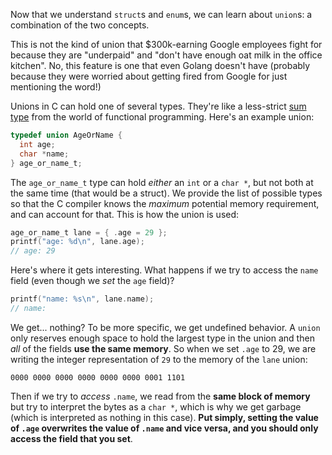 Now that we understand `struct`s and `enum`s, we can learn about `union`s: a combination of the two concepts.

This is not the kind of union that $300k-earning Google employees fight for because they are "underpaid" and "don't have enough oat milk in the office kitchen". No, this feature is one that even Golang doesn't have (probably because they were worried about getting fired from Google for just mentioning the word!)

Unions in C can hold one of several types. They're like a less-strict [sum type](https://en.wikipedia.org/wiki/Algebraic_data_type) from the world of functional programming. Here's an example union:

```c
typedef union AgeOrName {
  int age;
  char *name;
} age_or_name_t;
```

The `age_or_name_t` type can hold _either_ an `int` or a `char *`, but not both at the same time (that would be a struct). We provide the list of possible types so that the C compiler knows the _maximum_ potential memory requirement, and can account for that. This is how the union is used:

```c
age_or_name_t lane = { .age = 29 };
printf("age: %d\n", lane.age);
// age: 29
```

Here's where it gets interesting. What happens if we try to access the `name` field (even though we _set_ the `age` field)?

```c
printf("name: %s\n", lane.name);
// name:
```

We get... nothing? To be more specific, we get undefined behavior. A `union` only reserves enough space to hold the largest type in the union and then _all_ of the fields **use the same memory**. So when we set `.age` to 29, we are writing the integer representation of `29` to the memory of the `lane` union:

```
0000 0000 0000 0000 0000 0000 0001 1101
```

Then if we try to _access_ `.name`, we read from the **same block of memory** but try to interpret the bytes as a `char *`, which is why we get garbage (which is interpreted as nothing in this case). **Put simply, setting the value of `.age` overwrites the value of `.name` and vice versa, and you should only access the field that you set**.